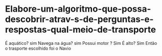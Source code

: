 # Elabore-um-algoritmo-que-possa-descobrir-atrav-s-de-perguntas-e-respostas-qual-meio-de-transporte

É aquático?   sim
Navega na água? sim
Possui motor ? Sim
É alto? Sim
Então o trasporte escolhido foi o Navio
